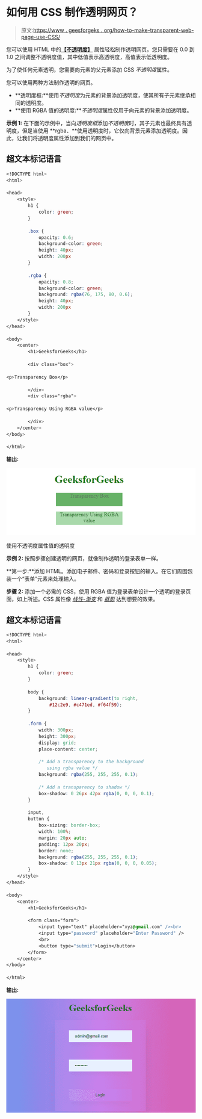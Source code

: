 # 如何用 CSS 制作透明网页？

> 原文:[https://www . geesforgeks . org/how-to-make-transparent-web-page-use-CSS/](https://www.geeksforgeeks.org/how-to-make-transparent-web-page-using-css/)

您可以使用 HTML 中的[**【不透明度】**](https://www.geeksforgeeks.org/css-opacity-transparency/) 属性轻松制作透明网页。您只需要在 0.0 到 1.0 之间调整不透明度值，其中低值表示高透明度，高值表示低透明度。

为了使任何元素透明，您需要向元素的父元素添加 CSS *不透明度*属性。

您可以使用两种方法制作透明的网页。

*   **透明度框:**使用*不透明度*为元素的背景添加透明度，使其所有子元素继承相同的透明度。
*   **使用 RGBA 值的透明度:***不透明度*属性仅用于向元素的背景添加透明度。

**示例 1:** 在下面的示例中，当向*透明度框*添加*不透明度*时，其子元素也最终具有透明度，但是当使用 **rgba、**使用透明度时，它仅向背景元素添加透明度。因此，让我们将透明度属性添加到我们的网页中。

## 超文本标记语言

```css
<!DOCTYPE html>
<html>

<head>
    <style>
        h1 {
            color: green;
        }

        .box {
            opacity: 0.6;
            background-color: green;
            height: 40px;
            width: 200px
        }

        .rgba {
            opacity: 0.8;
            background-color: green;
            background: rgba(76, 175, 80, 0.6);
            height: 40px;
            width: 200px
        }
    </style>
</head>

<body>
    <center>
        <h1>GeeksforGeeks</h1>

        <div class="box">

<p>Transparency Box</p>

        </div>
        <div class="rgba">

<p>Transparency Using RGBA value</p>

        </div>
    </center>
</body>

</html>                                   
```

**输出:**

![](img/919589b3fc485f8b21e72abe267fcf08.png)

使用不透明度属性值的透明度

**示例 2:** 按照步骤创建透明的网页，就像制作透明的登录表单一样。

**第一步:**添加 HTML。添加电子邮件、密码和登录按钮的输入。在它们周围包装一个“表单”元素来处理输入。

**步骤 2:** 添加一个必需的 CSS，使用 RGBA 值为登录表单设计一个透明的登录页面，如上所述。CSS 属性像 [*线性-渐变*](https://www.geeksforgeeks.org/css-linear-gradient-function/) 和 [*框影*](https://www.geeksforgeeks.org/css-box-shadow-property/) 达到想要的效果。

## 超文本标记语言

```css
<!DOCTYPE html>
<html>

<head>
    <style>
        h1 {
            color: green;
        }

        body {
            background: linear-gradient(to right,
                #12c2e9, #c471ed, #f64f59);
        }

        .form {
            width: 300px;
            height: 300px;
            display: grid;
            place-content: center;

            /* Add a transparency to the background
               using rgba value */
            background: rgba(255, 255, 255, 0.1);

            /* Add a transparency to shadow */
            box-shadow: 0 26px 42px rgba(0, 0, 0, 0.1);
        }

        input,
        button {
            box-sizing: border-box;
            width: 100%;
            margin: 20px auto;
            padding: 12px 20px;
            border: none;
            background: rgba(255, 255, 255, 0.1);
            box-shadow: 0 13px 21px rgba(0, 0, 0, 0.05);
        }
    </style>
</head>

<body>
    <center>
        <h1>GeeksforGeeks</h1>

        <form class="form">
            <input type="text" placeholder="xyz@gmail.com" /><br>
            <input type="password" placeholder="Enter Password" />
            <br>
            <button type="submit">Login</button>
        </form>
    </center>
</body>

</html>
```

**输出:**

![](img/7d99868d042c58ae2b2be45a46f57562.png)